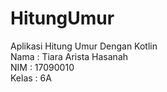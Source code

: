 # HitungUmur
Aplikasi Hitung Umur Dengan Kotlin<br>
Nama : Tiara Arista Hasanah<br>
NIM : 17090010<br>
Kelas : 6A<br>
